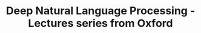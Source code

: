 ---
title: Deep Natural Language Processing - Lectures series from Oxford
tags: [ NLP,Transformers,Deep Learning]
style: fill
color: danger
description: Oxford Lectures 
external_url: https://github.com/oxford-cs-deepnlp-2017/lectures
---